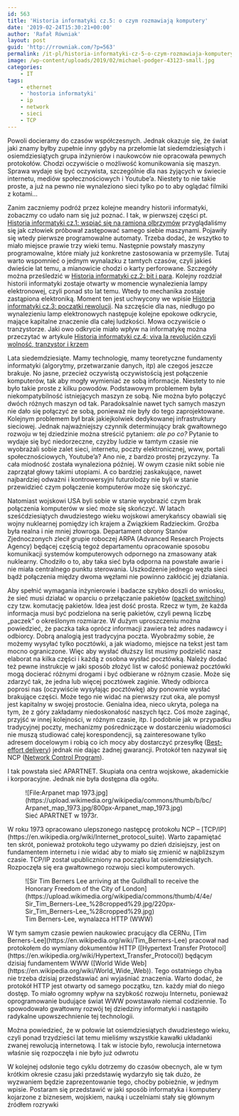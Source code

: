 ```yaml
---
id: 563
title: 'Historia informatyki cz.5: o czym rozmawiają komputery'
date: '2019-02-24T15:30:21+00:00'
author: 'Rafał Równiak'
layout: post
guid: 'http://rrowniak.com/?p=563'
permalink: /it-pl/historia-informatyki-cz-5-o-czym-rozmawiaja-komputery/
image: /wp-content/uploads/2019/02/michael-podger-43123-small.jpg
categories:
    - IT
tags:
    - ethernet
    - 'hostoria informatyki'
    - ip
    - network
    - sieci
    - TCP
---
```


Powoli docieramy do czasów współczesnych. Jednak okazuje się, że świat jaki znamy byłby zupełnie inny gdyby na przełomie lat siedemdziesiątych i osiemdziesiątych grupa inżynierów i naukowców nie opracowała pewnych protokołów. Chodzi oczywiście o możliwość komunikowania się maszyn. Sprawa wydaje się być oczywista, szczególnie dla nas żyjących w świecie internetu, mediów społecznościowych i Youtube’a. Niestety to nie takie proste, a już na pewno nie wynaleziono sieci tylko po to aby oglądać filmiki z kotami…

Zanim zaczniemy podróż przez kolejne meandry historii informatyki, zobaczmy co udało nam się już poznać. I tak, w pierwszej części pt. [Historia informatyki cz.1: wspiąć się na ramiona olbrzymów](http://rrowniak.com/it-pl/historia-informatyki-cz-1-wspiac-sie-na-ramiona-olbrzymow/) przyglądaliśmy się jak człowiek próbował zastępować samego siebie maszynami. Pojawiły się wtedy pierwsze programowalne automaty. Trzeba dodać, że wszytko to miało miejsce prawie trzy wieki temu. Następnie powstały maszyny programowalne, które miały już konkretne zastosowania w przemyśle. Tutaj warto wspomnieć o jednym wynalazku z tamtych czasów, czyli jakieś dwieście lat temu, a mianowicie chodzi o karty perforowane. Szczegóły można prześledzić w [Historia informatyki cz.2: bit i para](http://rrowniak.com/it-pl/historia-informatyki-cz-2-bit-i-para/). Kolejny rozdział historii informatyki zostaje otwarty w momencie wynalezienia lampy elektronowej, czyli ponad sto lat temu. Wtedy to mechanika zostaje zastąpiona elektroniką. Moment ten jest uchwycony we wpisie [Historia informatyki cz.3: początki rewolucji](http://rrowniak.com/it-pl/historia-informatyki-cz-3-poczatki-rewolucji/). Na szczęście dla nas, niedługo po wynalezieniu lamp elektronowych następuje kolejne epokowe odkrycie, mające kapitalne znaczenie dla całej ludzkości. Mowa oczywiście o tranzystorze. Jaki owo odkrycie miało wpływ na informatykę można przeczytać w artykule [Historia informatyki cz.4: viva la revolución czyli wolność, tranzystor i krzem](http://rrowniak.com/it-pl/historia-informatyki-cz-4-viva-la-revolucion-czyli-wolnosc-tranzystor-i-krzem/)

Lata siedemdziesiąte. Mamy technologię, mamy teoretyczne fundamenty informatyki (algorytmy, przetwarzanie danych, itp) ale czegoś jeszcze brakuje. No jasne, przecież oczywistą oczywistością jest połączenie komputerów, tak aby mogły wymieniać ze sobą informacje. Niestety to nie było takie proste z kilku powodów. Podstawowym problemem była niekompatybilność istniejących maszyn ze sobą. Nie można było połączyć dwóch różnych maszyn od tak. Paradoksalnie nawet tych samych maszyn nie dało się połączyć ze sobą, ponieważ nie były do tego zaprojektowane. Kolejnym problemem był brak jakiejkolwiek dedykowanej infrastruktury sieciowej. Jednak najważniejszy czynnik determinujący brak gwałtownego rozwoju w tej dziedzinie można streścić pytaniem: *ale po co?* Pytanie to wydaje się być niedorzeczne, czyżby ludzie w tamtym czasie nie wyobrażali sobie zalet sieci, internetu, poczty elektronicznej, www, portali społecznościowych, Youtube’a? Ano nie, z bardzo prostej przyczyny. Ta cała miodność została wynaleziona później. W owym czasie nikt sobie nie zaprzątał głowy takimi utopiami. A co bardziej zaskakujące, nawet najbardziej odważni i kontrowersyjni futurolodzy nie byli w stanie przewidzieć czym połączenie komputerów może się skończyć.

Natomiast wojskowi USA byli sobie w stanie wyobrazić czym brak połączenia komputerów w sieć może się skończyć. W latach sześćdziesiątych dwudziestego wieku wojskowi amerykańscy obawiali się wojny nuklearnej pomiędzy ich krajem a Związkiem Radzieckim. Groźba była realna i nie mniej złowroga. Departament obrony Stanów Zjednoczonych zlecił grupie roboczej ARPA (Advanced Research Projects Agency) będącej częścią tegoż departamentu opracowanie sposobu komunikacji systemów komputerowych odpornego na zmasowany atak nuklearny. Chodziło o to, aby taka sieć była odporna na powstałe awarie i nie miała centralnego punktu sterowania. Uszkodzenie jednego węzła sieci bądź połączenia między dwoma węzłami nie powinno zakłócić jej działania.

Aby spełnić wymagania inżynierowie i badacze szybko doszli do wniosku, że sieć musi działać w oparciu o przełączanie pakietów ([packet switching](https://en.wikipedia.org/wiki/Packet_switching)) czy tzw. komutację pakietów. Idea jest dość prosta. Rzecz w tym, że każda informacja musi być podzielona na serię pakietów, czyli pewną liczbę „paczek” o określonym rozmiarze. W dużym uproszczeniu można powiedzieć, że paczka taka oprócz informacji zawiera też adres nadawcy i odbiorcy. Dobrą analogią jest tradycyjna poczta. Wyobraźmy sobie, że możemy wysyłać tylko pocztówki, a jak wiadomo, miejsce na tekst jest tam mocno ograniczone. Więc aby wysłać dłuższy list musimy podzielić nasz elaborat na kilka części i każdą z osobna wysłać pocztówką. Należy dodać też pewne instrukcje w jaki sposób złożyć list w całość ponieważ pocztówki mogą docierać różnymi drogami i być odbierane w różnym czasie. Może się zdarzyć tak, że jedna lub więcej pocztówek zaginie. Wtedy odbiorca poprosi nas (oczywiście wysyłając pocztówkę) aby ponownie wysłać brakujące części. Może tego nie widać na pierwszy rzut oka, ale pomysł jest kapitalny w swojej prostocie. Genialna idea, nieco ukryta, polega na tym, że z góry zakładamy niedoskonałość naszych łącz. Coś może zaginąć, przyjść w innej kolejności, w różnym czasie, itp. I podobnie jak w przypadku tradycyjnej poczty, mechanizmy pośredniczące w dostarczeniu wiadomości nie muszą studiować całej korespondencji, są zainteresowane tylko adresem docelowym i robią co ich mocy aby dostarczyć przesyłkę ([Best-effort delivery](https://en.wikipedia.org/wiki/Best-effort_delivery)) jednak nie dając żadnej gwarancji. Protokół ten nazywał się NCP ([Network Control Program](https://en.wikipedia.org/wiki/Network_Control_Program)).

I tak powstała sieć APARTNET. Skupiała ona centra wojskowe, akademickie i korporacyjne. Jednak nie była dostępna dla ogółu.

<figure class="wp-block-image">![File:Arpanet map 1973.jpg](https://upload.wikimedia.org/wikipedia/commons/thumb/b/bc/Arpanet_map_1973.jpg/800px-Arpanet_map_1973.jpg)<figcaption>Sieć APARTNET w 1973r.</figcaption></figure>W roku 1973 opracowano ulepszonego następcę protokołu NCP – [TCP/IP](https://en.wikipedia.org/wiki/Internet_protocol_suite). Warto zapamiętać ten skrót, ponieważ protokołu tego używamy po dzień dzisiejszy, jest on fundamentem internetu i nie widać aby to miało się zmienić w najbliższym czasie. TCP/IP został upubliczniony na początku lat osiemdziesiątych. Rozpoczęła się era gwałtownego rozwoju sieci komputerowych.

<div class="wp-block-image"><figure class="alignleft">![Sir Tim Berners Lee arriving at the Guildhall to receive the Honorary Freedom of the City of London](https://upload.wikimedia.org/wikipedia/commons/thumb/4/4e/Sir_Tim_Berners-Lee_%28cropped%29.jpg/220px-Sir_Tim_Berners-Lee_%28cropped%29.jpg)<figcaption>Tim Berners-Lee, wynalazca HTTP (WWW)</figcaption></figure></div>W tym samym czasie pewien naukowiec pracujący dla CERNu, [Tim Berners-Lee](https://en.wikipedia.org/wiki/Tim_Berners-Lee) pracował nad protokołem do wymiany dokumentów HTTP ([Hypertext Transfer Protocol](https://en.wikipedia.org/wiki/Hypertext_Transfer_Protocol)) będącym dzisiaj fundamentem WWW ([World Wide Web](https://en.wikipedia.org/wiki/World_Wide_Web)). Tego ostatniego chyba nie trzeba dzisiaj przedstawiać ani wyjaśniać znaczenia. Warto dodać, że protokół HTTP jest otwarty od samego początku, tzn. każdy miał do niego dostęp. To miało ogromny wpływ na szybkość rozwoju Internetu, ponieważ oprogramowanie budujące świat WWW powstawało niemal codziennie. To spowodowało gwałtowny rozwój tej dziedziny informatyki i nastąpiło radykalne upowszechnienie tej technologii.

Można powiedzieć, że w połowie lat osiemdziesiątych dwudziestego wieku, czyli ponad trzydzieści lat temu mieliśmy wszystkie kawałki układanki zwanej rewolucją internetową. I tak w istocie było, rewolucja internetowa właśnie się rozpoczęła i nie było już odwrotu

W kolejnej odsłonie tego cyklu dotrzemy do czasów obecnych, ale w tym krótkim okresie czasu jaki przedstawię wydarzyło się tak dużo, że wyzwaniem będzie zaprezentowanie tego, choćby pobieżnie, w jednym wpisie. Postaram się przedstawić w jaki sposób informatyka i komputery kojarzone z biznesem, wojskiem, nauką i uczelniami stały się głównym źródłem rozrywki